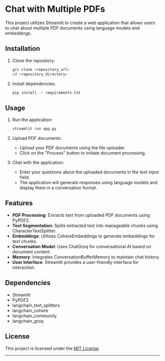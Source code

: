 # Chat with Multiple PDFs

This project utilizes Streamlit to create a web application that allows users to chat about multiple PDF documents using language models and embeddings.

## Installation

1. Clone the repository:
   ```bash
   git clone <repository_url>
   cd <repository_directory>
   ```

2. Install dependencies:
   ```bash
   pip install -r requirements.txt
   ```

## Usage

1. Run the application:
   ```bash
   streamlit run app.py
   ```

2. Upload PDF documents:
   - Upload your PDF documents using the file uploader.
   - Click on the "Process" button to initiate document processing.

3. Chat with the application:
   - Enter your questions about the uploaded documents in the text input field.
   - The application will generate responses using language models and display them in a conversation format.

## Features

- **PDF Processing**: Extracts text from uploaded PDF documents using PyPDF2.
- **Text Segmentation**: Splits extracted text into manageable chunks using CharacterTextSplitter.
- **Embeddings**: Utilizes CohereEmbeddings to generate embeddings for text chunks.
- **Conversation Model**: Uses ChatGroq for conversational AI based on document content.
- **Memory**: Integrates ConversationBufferMemory to maintain chat history.
- **User Interface**: Streamlit provides a user-friendly interface for interaction.

## Dependencies

- Streamlit
- PyPDF2
- langchain_text_splitters
- langchain_cohere
- langchain_community
- langchain_groq

## License

This project is licensed under the [MIT License](LICENSE).

---
